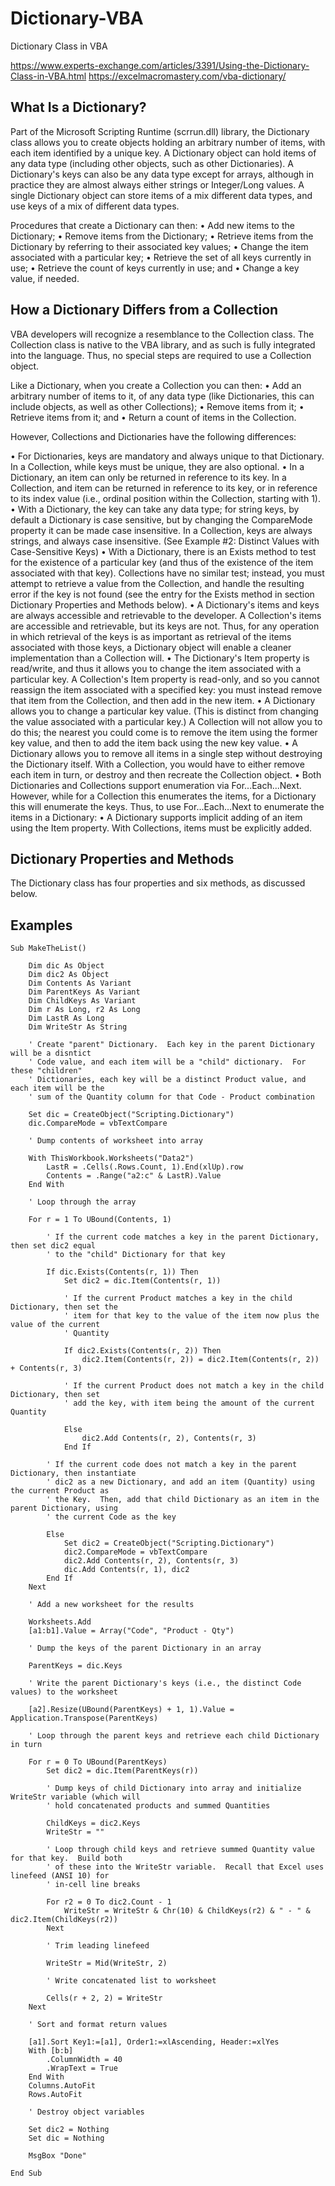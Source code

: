 # Dictionary-VBA
Dictionary Class in VBA

https://www.experts-exchange.com/articles/3391/Using-the-Dictionary-Class-in-VBA.html
https://excelmacromastery.com/vba-dictionary/

## What Is a Dictionary?
Part of the Microsoft Scripting Runtime (scrrun.dll) library, the Dictionary class allows you to create objects holding an arbitrary number of items, with each item identified by a unique key.  A Dictionary object can hold items of any data type (including other objects, such as other Dictionaries).  A Dictionary's keys can also be any data type except for arrays, although in practice they are almost always either strings or Integer/Long values.  A single Dictionary object can store items of a mix different data types, and use keys of a mix of different data types.

Procedures that create a Dictionary can then:
•	Add new items to the Dictionary; 
•	Remove items from the Dictionary; 
•	Retrieve items from the Dictionary by referring to their associated key values; 
•	Change the item associated with a particular key; 
•	Retrieve the set of all keys currently in use; 
•	Retrieve the count of keys currently in use; and 
•	Change a key value, if needed. 

## How a Dictionary Differs from a Collection
VBA developers will recognize a resemblance to the Collection class.  The Collection class is native to the VBA library, and as such is fully integrated into the language.  Thus, no special steps are required to use a Collection object.

Like a Dictionary, when you create a Collection you can then:
•	Add an arbitrary number of items to it, of any data type (like Dictionaries, this can include objects, as well as other Collections); 
•	Remove items from it; 
•	Retrieve items from it; and 
•	Return a count of items in the Collection. 

However, Collections and Dictionaries have the following differences:

•	For Dictionaries, keys are mandatory and always unique to that Dictionary.  In a Collection, while keys must be unique, they are also optional. 
•	In a Dictionary, an item can only be returned in reference to its key.  In a Collection, and item can be returned in reference to its key, or in reference to its index value (i.e., ordinal position within the Collection, starting with 1). 
•	With a Dictionary, the key can take any data type; for string keys, by default a Dictionary is case sensitive, but by changing the CompareMode property it can be made case insensitive.  In a Collection, keys are always strings, and always case insensitive.  (See Example #2: Distinct Values with Case-Sensitive Keys) 
•	With a Dictionary, there is an Exists method to test for the existence of a particular key (and thus of the existence of the item associated with that key).  Collections have no similar test; instead, you must attempt to retrieve a value from the Collection, and handle the resulting error if the key is not found (see the entry for the Exists method in section Dictionary Properties and Methods below). 
•	A Dictionary's items and keys are always accessible and retrievable to the developer.  A Collection's items are accessible and retrievable, but its keys are not.  Thus, for any operation in which retrieval of the keys is as important as retrieval of the items associated with those keys, a Dictionary object will enable a cleaner implementation than a Collection will. 
•	The Dictionary's Item property is read/write, and thus it allows you to change the item associated with a particular key.  A Collection's Item property is read-only, and so you cannot reassign the item associated with a specified key: you must instead remove that item from the Collection, and then add in the new item. 
•	A Dictionary allows you to change a particular key value.  (This is distinct from changing the value associated with a particular key.)  A Collection will not allow you to do this; the nearest you could come is to remove the item using the former key value, and then to add the item back using the new key value. 
•	A Dictionary allows you to remove all items in a single step without destroying the Dictionary itself.  With a Collection, you would have to either remove each item in turn, or destroy and then recreate the Collection object. 
•	Both Dictionaries and Collections support enumeration via For...Each...Next.  However, while for a Collection this enumerates the items, for a Dictionary this will enumerate the keys.  Thus, to use For...Each...Next to enumerate the items in a Dictionary: 
•	A Dictionary supports implicit adding of an item using the Item property.  With Collections, items must be explicitly added. 


## Dictionary Properties and Methods

The Dictionary class has four properties and six methods, as discussed below.

## Examples

```
Sub MakeTheList()
    
    Dim dic As Object
    Dim dic2 As Object
    Dim Contents As Variant
    Dim ParentKeys As Variant
    Dim ChildKeys As Variant
    Dim r As Long, r2 As Long
    Dim LastR As Long
    Dim WriteStr As String
    
    ' Create "parent" Dictionary.  Each key in the parent Dictionary will be a disntict
    ' Code value, and each item will be a "child" dictionary.  For these "children"
    ' Dictionaries, each key will be a distinct Product value, and each item will be the
    ' sum of the Quantity column for that Code - Product combination
    
    Set dic = CreateObject("Scripting.Dictionary")
    dic.CompareMode = vbTextCompare
    
    ' Dump contents of worksheet into array
    
    With ThisWorkbook.Worksheets("Data2")
        LastR = .Cells(.Rows.Count, 1).End(xlUp).row
        Contents = .Range("a2:c" & LastR).Value
    End With
        
    ' Loop through the array
    
    For r = 1 To UBound(Contents, 1)
        
        ' If the current code matches a key in the parent Dictionary, then set dic2 equal
        ' to the "child" Dictionary for that key
        
        If dic.Exists(Contents(r, 1)) Then
            Set dic2 = dic.Item(Contents(r, 1))
            
            ' If the current Product matches a key in the child Dictionary, then set the
            ' item for that key to the value of the item now plus the value of the current
            ' Quantity
            
            If dic2.Exists(Contents(r, 2)) Then
                dic2.Item(Contents(r, 2)) = dic2.Item(Contents(r, 2)) + Contents(r, 3)
            
            ' If the current Product does not match a key in the child Dictionary, then set
            ' add the key, with item being the amount of the current Quantity
            
            Else
                dic2.Add Contents(r, 2), Contents(r, 3)
            End If
        
        ' If the current code does not match a key in the parent Dictionary, then instantiate
        ' dic2 as a new Dictionary, and add an item (Quantity) using the current Product as
        ' the Key.  Then, add that child Dictionary as an item in the parent Dictionary, using
        ' the current Code as the key
        
        Else
            Set dic2 = CreateObject("Scripting.Dictionary")
            dic2.CompareMode = vbTextCompare
            dic2.Add Contents(r, 2), Contents(r, 3)
            dic.Add Contents(r, 1), dic2
        End If
    Next
    
    ' Add a new worksheet for the results
    
    Worksheets.Add
    [a1:b1].Value = Array("Code", "Product - Qty")
    
    ' Dump the keys of the parent Dictionary in an array
    
    ParentKeys = dic.Keys
    
    ' Write the parent Dictionary's keys (i.e., the distinct Code values) to the worksheet
    
    [a2].Resize(UBound(ParentKeys) + 1, 1).Value = Application.Transpose(ParentKeys)
    
    ' Loop through the parent keys and retrieve each child Dictionary in turn
    
    For r = 0 To UBound(ParentKeys)
        Set dic2 = dic.Item(ParentKeys(r))
        
        ' Dump keys of child Dictionary into array and initialize WriteStr variable (which will
        ' hold concatenated products and summed Quantities
        
        ChildKeys = dic2.Keys
        WriteStr = ""
        
        ' Loop through child keys and retrieve summed Quantity value for that key.  Build both
        ' of these into the WriteStr variable.  Recall that Excel uses linefeed (ANSI 10) for
        ' in-cell line breaks
        
        For r2 = 0 To dic2.Count - 1
            WriteStr = WriteStr & Chr(10) & ChildKeys(r2) & " - " & dic2.Item(ChildKeys(r2))
        Next
        
        ' Trim leading linefeed
        
        WriteStr = Mid(WriteStr, 2)
        
        ' Write concatenated list to worksheet
        
        Cells(r + 2, 2) = WriteStr
    Next
    
    ' Sort and format return values
    
    [a1].Sort Key1:=[a1], Order1:=xlAscending, Header:=xlYes
    With [b:b]
        .ColumnWidth = 40
        .WrapText = True
    End With
    Columns.AutoFit
    Rows.AutoFit
    
    ' Destroy object variables
    
    Set dic2 = Nothing
    Set dic = Nothing
    
    MsgBox "Done"
    
End Sub
```



